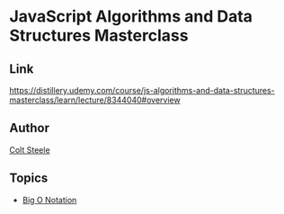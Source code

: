 # JavaScript Algorithms and Data Structures Masterclass

## Link

https://distillery.udemy.com/course/js-algorithms-and-data-structures-masterclass/learn/lecture/8344040#overview

## Author

[Colt Steele](https://distillery.udemy.com/user/coltsteele/)

## Topics

- [Big O Notation](./Big%20O%20Notation/README.md)
